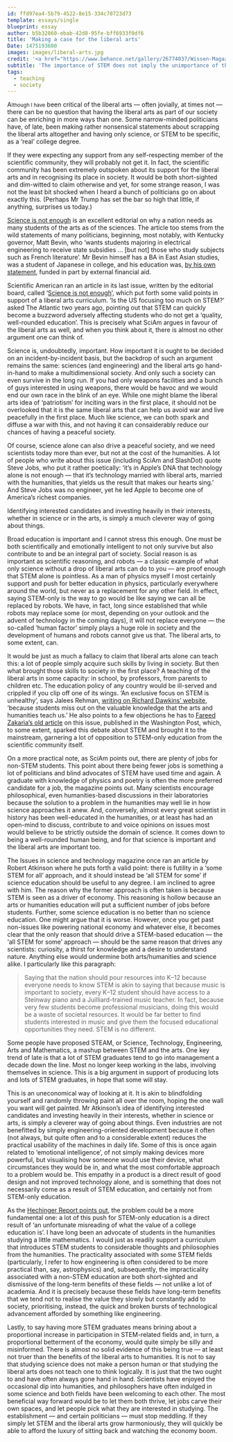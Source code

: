 ```yaml
---
id: ffd97ea4-5b79-4522-8e15-334c70723d73
template: essays/single
blueprint: essay
author: b5b32860-ebab-42d8-95fe-bff6933f0df6
title: 'Making a case for the liberal arts'
Date: 1475193600
images: images/liberal-arts.jpg
credit: '<a href="https://www.behance.net/gallery/26774037/Wissen-Magazine-Issue9">Jun Cen</a>'
subtitle: 'The importance of STEM does not imply the unimportance of the liberal arts.'
tags:
  - teaching
  - society
---
```

A<small>lthough I have</small> been critical of the liberal arts — often jovially, at times not — there can be no question that having the liberal arts as part of our society can be enriching in more ways than one. Some narrow-minded politicians have, of late, been making rather nonsensical statements about scrapping the liberal arts altogether and having only science, or STEM to be specific, as a ‘real’ college degree.

If they were expecting any support from any self-respecting member of the scientific community, they will probably not get it. In fact, the scientific community has been extremely outspoken about its support for the liberal arts and in recognising its place in society. It would be both short-sighted and dim-witted to claim otherwise and yet, for some strange reason, I was not the least bit shocked when I heard a bunch of politicians go on about exactly this. (Perhaps Mr Trump has set the bar so high that little, if anything, surprises us today.)

<div class="note">

<a href="http://www.scientificamerican.com/article/stem-education-is-vital-but-not-at-the-expense-of-the-humanities/">Science is not enough</a> is an excellent editorial on why a nation needs as many students of the arts as of the sciences. The article too stems from the wild statements of many politicians, beginning, most notably, with Kentucky governor, Matt Bevin, who ‘wants students majoring in electrical engineering to receive state subsidies ... [but not] those who study subjects such as French literature’. Mr Bevin himself has a BA in East Asian studies, was a student of Japanese in college, and his education was, <a href="http://www.courier-journal.com/story/news/politics/elections/kentucky/2014/05/02/senate-longshot-matt-bevin-touts-self-reliance/8605181/">by his own statement</a>, funded in part by external financial aid.

</div>

Scientific American ran an article in its last issue, written by the editorial board, called ‘[Science is not enough](http://www.scientificamerican.com/article/stem-education-is-vital-but-not-at-the-expense-of-the-humanities/)’, which put forth some valid points in support of a liberal arts curriculum. ‘Is the US focusing too much on STEM?’ asked The Atlantic two years ago, pointing out that STEM can quickly become a buzzword adversely affecting students who do not get a ‘quality, well-rounded education’. This is precisely what SciAm argues in favour of the liberal arts as well, and when you think about it, there is almost no other argument one can think of.

Science is, undoubtedly, important. How important it is ought to be decided on an incident-by-incident basis, but the backdrop of such an argument remains the same: sciences (and engineering) and the liberal arts go hand-in-hand to make a multidimensional society. And only such a society can even survive in the long run. If you had only weapons facilities and a bunch of guys interested in using weapons, there would be havoc and we would end our own race in the blink of an eye. While one might blame the liberal arts idea of ‘patriotism’ for inciting wars in the first place, it should not be overlooked that it is the same liberal arts that can help us avoid war and live peacefully in the first place. Much like science, we can both spark and diffuse a war with this, and not having it can consaiderably reduce our chances of having a peaceful society.

Of course, science alone can also drive a peaceful society, and we need scientists today more than ever, but not at the cost of the humanities. A lot of people who write about this issue (including SciAm and SlashDot) quote Steve Jobs, who put it rather poetically: ‘it’s in Apple’s DNA that technology alone is not enough — that it’s technology married with liberal arts, married with the humanities, that yields us the result that makes our hearts sing.’ And Steve Jobs was no engineer, yet he led Apple to become one of America’s richest companies.

<div class="quote">

Identifying interested candidates and investing heavily in their interests, whether in science or in the arts, is simply a much cleverer way of going about things.

</div>

Broad education is important and I cannot stress this enough. One must be both scientifically and emotionally intelligent to not only survive but also contribute to and be an integral part of society. Social reason is as important as scientific reasoning, and robots — a classic example of what only science without a drop of liberal arts can do to you — are proof enough that STEM alone is pointless. As a man of physics myself I most certainly support and push for better education in physics, particularly everywhere around the world, but never as a replacement for any other field. In effect, saying STEM-only is the way to go would be like saying we can all be replaced by robots. We have, in fact, long since established that while robots may replace some (or most, depending on your outlook and the advent of technology in the coming days), it will not replace everyone — the so-called ‘human factor’ simply plays a huge role in society and the development of humans and robots cannot give us that. The liberal arts, to some extent, can.

It would be just as much a fallacy to claim that liberal arts alone can teach this: a lot of people simply acquire such skills by living in society. But then what brought those skills to society in the first place? A teaching of the liberal arts in some capacity: in school, by professors, from parents to children etc. The education policy of any country would be ill-served and crippled if you clip off one of its wings. ‘An exclusive focus on STEM is unhealthy’, says Jalees Rehman, [writing on Richard Dawkins’ website](https://richarddawkins.net/2015/04/zakaria-got-it-wrong-about-stem-education-creativity-and-critical-thinking/), ‘because students miss out on the valuable knowledge that the arts and humanities teach us.’ He also points to a few objections he has to [Fareed Zakaria’s old article](http://www.washingtonpost.com/opinions/why-stem-wont-make-us-successful/2015/03/26/5f4604f2-d2a5-11e4-ab77-9646eea6a4c7_story.html) on this issue, published in the Washington Post, which, to some extent, sparked this debate about STEM and brought it to the mainstream, garnering a lot of opposition to STEM-only education from the scientific community itself.

On a more practical note, as SciAm points out, there are plenty of jobs for non-STEM students. This point about there being fewer jobs is something a lot of politicians and blind advocates of STEM have used time and again. A graduate with knowledge of physics and poetry is often the more preferred candidate for a job, the magazine points out. Many scientists encourage philosophical, even humanities-based discussions in their laboratories because the solution to a problem in the humanities may well lie in how science approaches it anew. And, conversely, almost every great scientist in history has been well-educated in the humanities, or at least has had an open-mind to discuss, contribute to and voice opinions on issues most would believe to be strictly outside the domain of science. It comes down to being a well-rounded human being, and for that science is important and the liberal arts are important too.

The Issues in science and technology magazine once ran an article by Robert Atkinson where he puts forth a valid point: there is futility in a ‘some STEM for all’ approach, and it should instead be ‘all STEM for some’ if science education should be useful to any degree. I am inclined to agree with him. The reason why the former approach is often taken is because STEM is seen as a driver of economy. This reasoning is hollow because an arts or humanities education will put a sufficient number of jobs before students. Further, some science education is no better than no science education. One might argue that it is worse. However, once you get past non-issues like powering national economy and whatever else, it becomes clear that the only reason that should drive a STEM-based education — the ‘all STEM for some’ approach — should be the same reason that drives any scientists: curiosity, a thirst for knowledge and a desire to understand nature. Anything else would undermine both arts/humanities and science alike. I particularly like this paragraph:

> Saying that the nation should pour resources into K–12 because everyone needs to know STEM is akin to saying that because music is important to society, every K–12 student should have access to a Steinway piano and a Juilliard-trained music teacher. In fact, because very few students become professional musicians, doing this would be a waste of societal resources. It would be far better to find students interested in music and give them the focused educational opportunities they need. STEM is no different.

Some people have proposed STEAM, or Science, Technology, Engineering, Arts and Mathematics, a mashup between STEM and the arts. One key trend of late is that a lot of STEM graduates tend to go into management a decade down the line. Most no longer keep working in the labs, involving themselves in science. This is a big argument in support of producing lots and lots of STEM graduates, in hope that some will stay.

This is an uneconomical way of looking at it. It is akin to blindfolding yourself and randomly throwing paint all over the room, hoping the one wall you want will get painted. Mr Atkinson’s idea of identifying interested candidates and investing heavily in their interests, whether in science or arts, is simply a cleverer way of going about things. Even industries are not benefitted by simply engineering-oriented development because it often (not always, but quite often and to a considerable extent) reduces the practical usability of the machines in daily life. Some of this is once again related to ‘emotional intelligence’, of not simply making devices more powerful, but visualising how someone would use their device, what circumstances they would be in, and what the most comfortable approach to a problem would be. This empathy in a product is a direct result of good design and not improved technology alone, and is something that does not necessarily come as a result of STEM education, and certainly not from STEM-only education.

As the [Hechinger Report points out](http://hechingerreport.org/liberal-arts-stem-mashup-not-a-bad-way-to-fix-higher-ed/), the problem could be a more fundamental one: a lot of this push for STEM-only education is a direct result of ‘an unfortunate misreading of what the value of a college education is’. I have long been an advocate of students in the humanities studying a little mathematics. I would just as readily support a curriculum that introduces STEM students to considerable thoughts and philosophies from the humanities. The practicality associated with some STEM fields (particularly, I refer to how engineering is often considered to be more practical than, say, astrophysics) and, subsequently, the impracticality associated with a non-STEM education are both short-sighted and dismissive of the long-term benefits of these fields — not unlike a lot of academia. And it is precisely because these fields have long-term benefits that we tend not to realise the value they slowly but constantly add to society, prioritising, instead, the quick and broken bursts of technological advancement afforded by something like engineering.

Lastly, to say having more STEM graduates means brining about a proportional increase in participation in STEM-related fields and, in turn, a proportional betterment of the economy, would quite simply be silly and misinformed. There is almost no solid evidence of this being true — at least not truer than the benefits of the liberal arts to humanities. It is not to say that studying science does not make a person human or that studying the liberal arts does not teach one to think logically. It is just that the two ought to and have often always gone hand in hand. Scientists have enjoyed the occasional dip into humanities, and philosophers have often indulged in some science and both fields have been welcoming to each other. The most beneficial way forward would be to let them both thrive, let jobs carve their own spaces, and let people pick what they are interested in studying. The establishment — and certain politicians — must stop meddling. If they simply let STEM and the liberal arts grow harmoniously, they will quickly be able to afford the luxury of sitting back and watching the economy boom.
